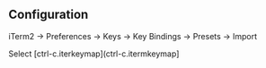 ## Configuration

iTerm2 -> Preferences -> Keys -> Key Bindings -> Presets -> Import

Select [ctrl-c.iterkeymap](ctrl-c.itermkeymap]
